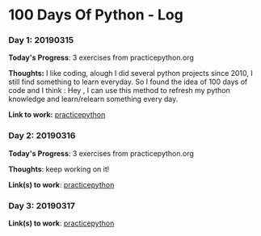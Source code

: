 # 100 Days Of Python - Log

### Day 1: 20190315

**Today's Progress**: 3 exercises from practicepython.org

**Thoughts:** I like coding, alough I did several python projects since 2010, I still find something to learn everyday. So I found the idea of 100 days of code and I think : Hey , I can use this method to refresh my python knowledge and learn/relearn something every day. 

**Link to work:** [practicepython](https://github.com/huangkai31/practicepython/commit/0e72577c1cb2a98838208372ad989fecbed1ff33)

### Day 2: 20190316
**Today's Progress**: 3 exercises from practicepython.org

**Thoughts**: keep working on it! 

**Link(s) to work**: [practicepython](https://github.com/huangkai31/practicepython/commit/66c79b8baae134c654b2e3bcb7cfff5ca6889ee6)

### Day 3: 20190317
**Link(s) to work**: [practicepython](https://github.com/huangkai31/practicepython/commit/bc5a4e4a1c9196d9925af8d995ab68edc5e78501)
